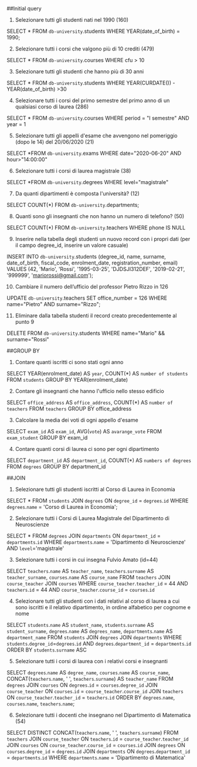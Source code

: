 ##Initial query

1. Selezionare tutti gli studenti nati nel 1990 (160)

SELECT * FROM `db-university`.students
WHERE YEAR(date_of_birth) = 1990;

2. Selezionare tutti i corsi che valgono più di 10 crediti (479)

SELECT * FROM `db-university`.courses
WHERE cfu > 10

3. Selezionare tutti gli studenti che hanno più di 30 anni

SELECT * FROM `db-university`.students
WHERE YEAR(CURDATE()) - YEAR(date_of_birth) >30

4. Selezionare tutti i corsi del primo semestre del primo anno di un qualsiasi corso di laurea (286)

SELECT * FROM `db-university`.courses
WHERE period = "I semestre" AND year = 1

5. Selezionare tutti gli appelli d'esame che avvengono nel pomeriggio (dopo le 14) del 20/06/2020 (21)

SELECT *FROM `db-university`.exams
WHERE date="2020-06-20" AND hour>"14:00:00"

6. Selezionare tutti i corsi di laurea magistrale (38)

SELECT *FROM `db-university`.degrees
WHERE level="magistrale"

7. Da quanti dipartimenti è composta l'università? (12)

SELECT COUNT(*) FROM `db-university`.departments;

8. Quanti sono gli insegnanti che non hanno un numero di telefono? (50)

SELECT COUNT(*) FROM `db-university`.teachers
WHERE phone IS NULL

9. Inserire nella tabella degli studenti un nuovo record con i propri dati (per il campo degree_id, inserire un valore casuale)

INSERT INTO `db-university`.students (degree_id, name, surname, date_of_birth, fiscal_code, enrolment_date, registration_number, email)
VALUES (42, 'Mario',  'Rossi', '1995-03-25', 'DJDSJI312DEF', '2019-02-21', '999999', 'mariorossi@gmail.com');

10. Cambiare il numero dell’ufficio del professor Pietro Rizzo in 126

UPDATE `db-university`.teachers
SET office_number = 126
WHERE name="Pietro" AND surname="Rizzo";

11. Eliminare dalla tabella studenti il record creato precedentemente al punto 9

DELETE FROM `db-university`.students
WHERE name="Mario" && surname="Rossi"

##GROUP BY

1. Contare quanti iscritti ci sono stati ogni anno

SELECT 
YEAR(enrolment_date) AS `year`,
COUNT(*) AS `number of students`
FROM `students`
GROUP BY YEAR(enrolment_date)

2. Contare gli insegnanti che hanno l'ufficio nello stesso edificio

SELECT 
`office_address` AS `office_address`,
COUNT(*) AS `number of teachers`
FROM `teachers`
GROUP BY office_address

3. Calcolare la media dei voti di ogni appello d'esame

SELECT 
`exam_id` AS `exam_id`,
AVG(`vote`) AS `avarange_vote`
FROM `exam_student`
GROUP BY exam_id

4. Contare quanti corsi di laurea ci sono per ogni dipartimento

SELECT 
`department_id` AS `department_id`,
COUNT(*) AS `numbers of degrees`
FROM `degrees`
GROUP BY department_id

##JOIN

1. Selezionare tutti gli studenti iscritti al Corso di Laurea in Economia

SELECT *
FROM `students` 
JOIN `degrees` ON `degree_id` = `degrees`.`id`
WHERE `degrees`.`name` = 'Corso di Laurea in Economia';

2. Selezionare tutti i Corsi di Laurea Magistrale del Dipartimento di Neuroscienze

SELECT *
FROM `degrees` 
JOIN `departments` ON `department_id` = `departments`.`id`
WHERE `departments`.`name` = 'Dipartimento di Neuroscienze' 
AND `level`='magistrale'

3. Selezionare tutti i corsi in cui insegna Fulvio Amato (id=44)

SELECT
`teachers`.`name` AS `teacher_name`,
`teachers`.`surname` AS `teacher_surname`,
`courses`.`name` AS `course_name`
FROM `teachers` 
JOIN `course_teacher`
JOIN `courses`
WHERE `course_teacher`.`teacher_id` = 44 AND `teachers`.`id` = 44 AND `course_teacher`.`course_id` = `courses`.`id`

4. Selezionare tutti gli studenti con i dati relativi al corso di laurea a cui sono iscritti e il relativo dipartimento, in ordine alfabetico per cognome e nome

SELECT
`students`.`name` AS `student_name`,
`students`.`surname` AS `student_surname`,
`degrees`.`name` AS `degrees_name`,
`departments`.`name` AS `department_name`
FROM `students`
JOIN `degrees`
JOIN `departments`
WHERE `students`.`degree_id`=`degrees`.`id` AND `degrees`.`department_id` = `departments`.`id`
ORDER BY `students`.`surname` ASC

5. Selezionare tutti i corsi di laurea con i relativi corsi e insegnanti

SELECT 
`degrees`.`name` AS `degree_name`,
`courses`.`name` AS `course_name`,
CONCAT(`teachers`.`name`, ' ', `teachers`.`surname`) AS `teacher_name`
FROM `degrees`
JOIN `courses` ON `degrees`.`id` = `courses`.`degree_id`
JOIN `course_teacher` ON `courses`.`id` = `course_teacher`.`course_id`
JOIN `teachers` ON `course_teacher`.`teacher_id` = `teachers`.`id`
ORDER BY `degrees`.`name`, `courses`.`name`, `teachers`.`name`;

6. Selezionare tutti i docenti che insegnano nel Dipartimento di Matematica (54)

SELECT DISTINCT
CONCAT(`teachers`.`name`, ' ', `teachers`.`surname`)
FROM `teachers`
JOIN `course_teacher` ON `teachers`.`id` = `course_teacher`.`teacher_id`
JOIN `courses` ON `course_teacher`.`course_id` = `courses`.`id`
JOIN `degrees` ON `courses`.`degree_id` = `degrees`.`id`
JOIN `departments` ON `degrees`.`department_id` = `departments`.`id`
WHERE `departments`.`name` = 'Dipartimento di Matematica'
